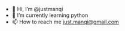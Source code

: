 - 👋 Hi, I’m @justmanqi
- 🌱 I’m currently learning python
- 📫 How to reach me just.manqi@gmail.com

<!---
justmanqi/justmanqi is a ✨ special ✨ repository because its `README.md` (this file) appears on your GitHub profile.
You can click the Preview link to take a look at your changes.
--->

